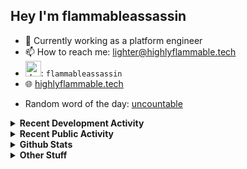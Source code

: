## Hey I'm flammableassassin

- 🔭 Currently working as a platform engineer  
- 📫 How to reach me: [lighter@highlyflammable.tech](mailto:lighter@highlyflammable.tech?subject=Hello)
- <img src="https://discord.com/assets/2c21aeda16de354ba5334551a883b481.png" alt="drawing" width="25"/>: `flammableassassin`
- 🌐 [highlyflammable.tech](https://highlyflammable.tech)

<!--START_SECTION:randomWord-->
- Random word of the day: [uncountable](https://www.wordnik.com/words/uncountable)
<!--END_SECTION:randomWord-->

<details>
  <summary><b>Recent Development Activity</b></summary>
  
  <!--START_SECTION:waka-->

```txt
Python       10 hrs 15 mins  ██████▒░░░░░░░░░░░░░░░░░░   25.12 %
Other        9 hrs 17 mins   █████▓░░░░░░░░░░░░░░░░░░░   22.75 %
Terraform    9 hrs 8 mins    █████▓░░░░░░░░░░░░░░░░░░░   22.37 %
JavaScript   6 hrs 29 mins   ████░░░░░░░░░░░░░░░░░░░░░   15.88 %
JSON         3 hrs 12 mins   ██░░░░░░░░░░░░░░░░░░░░░░░   07.86 %
```

<!--END_SECTION:waka-->

</details>

<details>
  <summary><b>Recent Public Activity</b></summary>
    <br>

  <!--START_SECTION:activity-->
1. 💪 Opened PR [#6](undefined) in [fluxloader-team/fluxloader-site](https://github.com/fluxloader-team/fluxloader-site)
2. 🗣 Commented on [#3](https://github.com/fluxloader-team/fluxloader-site/pull/3#issuecomment-3453676660) in [fluxloader-team/fluxloader-site](https://github.com/fluxloader-team/fluxloader-site)
3. 💪 Opened PR [#3](undefined) in [fluxloader-team/fluxloader-site](https://github.com/fluxloader-team/fluxloader-site)
4. 🗣 Commented on [#96](https://github.com/flamableassassin/status/issues/96#issuecomment-3366920590) in [flamableassassin/status](https://github.com/flamableassassin/status)
5.  Labeled issue [#96](https://github.com/flamableassassin/status/issues/96) in [flamableassassin/status](https://github.com/flamableassassin/status)
  <!--END_SECTION:activity-->

</details>

<details>
  <summary><b>Github Stats</b></summary>
    <br>
    <p align="center">
      <img width="48%" src="https://github-readme-stats.vercel.app/api?username=flamableassassin&count_private=true&show_icons=true&theme=radical"/>
      <img width="48%" src="https://github-readme-streak-stats.herokuapp.com?user=flamableassassin&theme=neon-dark"/>
    </p>
  
</details>

<details>
  <summary><b>Other Stuff</b></summary>
  <br>
<a href="https://www.abuseipdb.com/user/67633" title="AbuseIPDB is an IP address blacklist for webmasters and sysadmins to report IP addresses engaging in abusive behavior on their networks">
	<img src="https://www.abuseipdb.com/contributor/67633.svg" alt="AbuseIPDB Contributor Badge" style="width: 264px;background: #fff linear-gradient(rgba(255,255,255,0), rgba(255,255,255,.3) 50%, rgba(0,0,0,.2) 51%, rgba(0,0,0,0));padding: 5px;">
</a>
  
</details>
